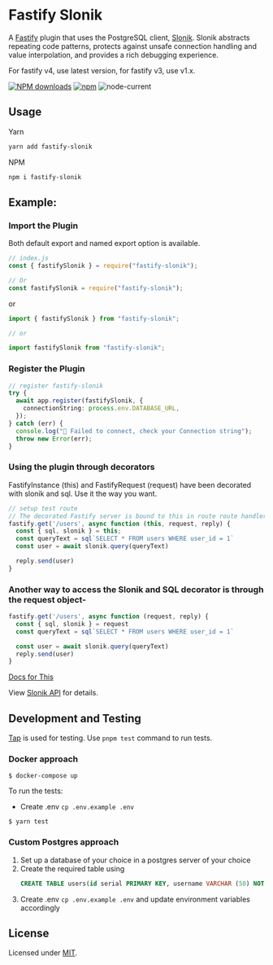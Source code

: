 # Fastify Slonik

A [Fastify](https://www.fastify.io/) plugin that uses the PostgreSQL client, [Slonik](https://www.npmjs.com/package/slonik). Slonik abstracts repeating code patterns, protects against unsafe connection handling and value interpolation, and provides a rich debugging experience.

For fastify v4, use latest version, for fastify v3, use v1.x.

[![NPM downloads](https://img.shields.io/npm/dm/fastify-slonik.svg?style=for-the-badge)](https://www.npmjs.com/package/fastify-slonik)
[![npm](https://img.shields.io/npm/v/fastify-slonik?logo=npm&style=for-the-badge)](https://www.npmjs.com/package/fastify-slonik)
![node-current](https://img.shields.io/badge/Node-%3E=14-success?style=for-the-badge&logo=node)

## Usage

Yarn

```sh
yarn add fastify-slonik
```

NPM

```sh
npm i fastify-slonik
```

## Example:

### Import the Plugin

Both default export and named export option is available.

```js
// index.js
const { fastifySlonik } = require("fastify-slonik");

// Or
const fastifySlonik = require("fastify-slonik");
```

or

```js
import { fastifySlonik } from "fastify-slonik";

// or

import fastifySlonik from "fastify-slonik";
```

### Register the Plugin

```ts
// register fastify-slonik
try {
  await app.register(fastifySlonik, {
    connectionString: process.env.DATABASE_URL,
  });
} catch (err) {
  console.log("🔴 Failed to connect, check your Connection string");
  throw new Error(err);
}
```

### Using the plugin through decorators

FastifyInstance (this) and FastifyRequest (request) have been decorated with slonik and sql.
Use it the way you want.

```ts
// setup test route
// The decorated Fastify server is bound to this in route route handlers:
fastify.get('/users', async function (this, request, reply) {
  const { sql, slonik } = this;
  const queryText = sql`SELECT * FROM users WHERE user_id = 1`
  const user = await slonik.query(queryText)

  reply.send(user)
}
```

### Another way to access the Slonik and SQL decorator is through the request object-

```ts
fastify.get('/users', async function (request, reply) {
  const { sql, slonik } = request
  const queryText = sql`SELECT * FROM users WHERE user_id = 1`

  const user = await slonik.query(queryText)
  reply.send(user)
}
```

[Docs for This](https://www.fastify.io/docs/latest/Reference/Decorators/#decoratename-value-dependencies)

View [Slonik API](https://github.com/gajus/slonik#slonik-usage-api) for details.

## Development and Testing

[Tap](https://node-tap.org/) is used for testing. Use `pnpm test` command to run tests.

### Docker approach

```
$ docker-compose up
```

To run the tests:

- Create .env `cp .env.example .env`

```
$ yarn test
```

### Custom Postgres approach

1. Set up a database of your choice in a postgres server of your choice
2. Create the required table using
   ```sql
   CREATE TABLE users(id serial PRIMARY KEY, username VARCHAR (50) NOT NULL);
   ```
3. Create .env `cp .env.example .env` and update environment variables accordingly

## License

Licensed under [MIT](./LICENSE).
